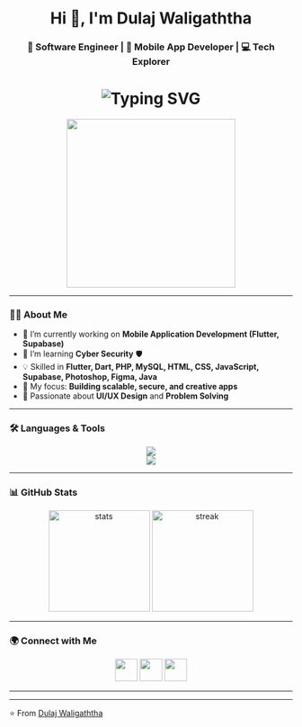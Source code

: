 <!-- Profile Header -->
<h1 align="center">Hi 👋, I'm Dulaj Waligaththa</h1>
<h3 align="center">🚀 Software Engineer | 📱 Mobile App Developer | 💻 Tech Explorer</h3>

<!-- Animated Header -->
<h1 align="center">
  <img src="https://readme-typing-svg.demolab.com?font=Orbitron&size=30&duration=3000&pause=1000&color=00F7FF&center=true&vCenter=true&width=500&lines=Hi+%F0%9F%91%8B%2C+I'm+Dulaj+Waligaththa;Software+Engineer;Mobile+App+Developer;Cyber+Security+Enthusiast;Always+Learning+%F0%9F%94%A5" alt="Typing SVG" />
</h1>



<!-- Cool Animated Person Working -->
<p align="center">
  <img src="https://media.giphy.com/media/26AHONQ79FdWZhAI0/giphy.gif" width="300"/>
</p>


---

### 👨‍💻 About Me
- 🔭 I’m currently working on **Mobile Application Development (Flutter, Supabase)**
- 🌱 I’m learning **Cyber Security** 🛡️
- 💡 Skilled in **Flutter, Dart, PHP, MySQL, HTML, CSS, JavaScript, Supabase, Photoshop, Figma, Java**
- 🎯 My focus: **Building scalable, secure, and creative apps**
- 🎨 Passionate about **UI/UX Design** and **Problem Solving**

---

### 🛠️ Languages & Tools

<p align="center">
  <!-- Languages -->
  <img src="https://skillicons.dev/icons?i=flutter,dart,php,mysql,html,css,js,java" /><br/>
  <!-- Tools -->
  <img src="https://skillicons.dev/icons?i=supabase,figma,ps,git,github,vscode" />
</p>

---

### 📊 GitHub Stats

<p align="center">
  <img src="https://github-readme-stats.vercel.app/api?username=dulajweligaththa08&show_icons=true&theme=tokyonight" alt="stats" height="180"/>
  <img src="https://github-readme-streak-stats.herokuapp.com/?user=dulajweligaththa08&theme=tokyonight" alt="streak" height="180"/>
</p>

---

### 🌍 Connect with Me

<p align="center">
  <a href="https://github.com/dulajweligaththa08"><img src="https://skillicons.dev/icons?i=github" width="40"/></a>
  <a href="https://www.linkedin.com"><img src="https://skillicons.dev/icons?i=linkedin" width="40"/></a>
  <a href="mailto:yourmail@gmail.com"><img src="https://skillicons.dev/icons?i=gmail" width="40"/></a>
  
</p>

---



---
⭐️ From [Dulaj Waligaththa](https://github.com/dulajwaligaththa)
